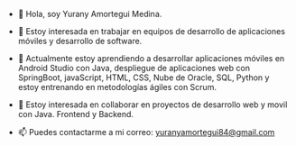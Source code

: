 - 👋 Hola, soy Yurany Amortegui Medina.
- 👀 Estoy interesada en  trabajar en equipos de  desarrollo de aplicaciones móviles y desarrollo de software.
- 🌱 Actualmente estoy aprendiendo a desarrollar aplicaciones móviles en Android Studio con Java, despliegue de aplicaciones web con SpringBoot,  javaScript, HTML, CSS, Nube de Oracle, SQL, Python y estoy entrenando en metodologías ágiles con Scrum.

- 💞️ Estoy interesada en collaborar en proyectos de desarrollo web y movil con Java.  Frontend y Backend.
- 📫 Puedes contactarme a mi correo: yuranyamortegui84@gmail.com

<!---
felicytyAmortegui/felicytyAmortegui is a ✨ special ✨ repository because its `README.md` (this file) appears on your GitHub profile.
You can click the Preview link to take a look at your changes.
--->
